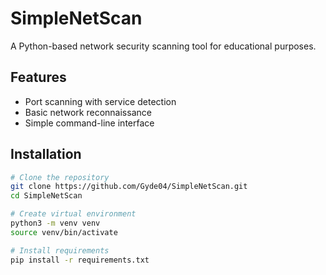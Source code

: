 # SimpleNetScan

A Python-based network security scanning tool for educational purposes.

## Features
- Port scanning with service detection
- Basic network reconnaissance
- Simple command-line interface

## Installation
```bash
# Clone the repository
git clone https://github.com/Gyde04/SimpleNetScan.git
cd SimpleNetScan

# Create virtual environment
python3 -m venv venv
source venv/bin/activate

# Install requirements
pip install -r requirements.txt
